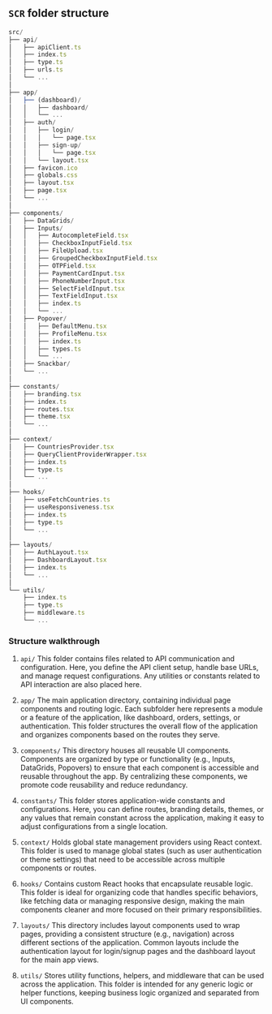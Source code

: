 ## `SCR` folder structure

```javascript
src/
├── api/
│   ├── apiClient.ts
│   ├── index.ts
│   ├── type.ts
│   ├── urls.ts
│   └── ...
│
├── app/
│   ├── (dashboard)/
│   │   ├── dashboard/
│   │   └── ...
│   ├── auth/
│   │   ├── login/
│   │   │   └── page.tsx
│   │   ├── sign-up/
│   │   │   └── page.tsx
│   │   └── layout.tsx
│   ├── favicon.ico
│   ├── globals.css
│   ├── layout.tsx
│   ├── page.tsx
│   └── ...
│
├── components/
│   ├── DataGrids/
│   ├── Inputs/
│   │   ├── AutocompleteField.tsx
│   │   ├── CheckboxInputField.tsx
│   │   ├── FileUpload.tsx
│   │   ├── GroupedCheckboxInputField.tsx
│   │   ├── OTPField.tsx
│   │   ├── PaymentCardInput.tsx
│   │   ├── PhoneNumberInput.tsx
│   │   ├── SelectFieldInput.tsx
│   │   ├── TextFieldInput.tsx
│   │   ├── index.ts
│   │   └── ...
│   ├── Popover/
│   │   ├── DefaultMenu.tsx
│   │   ├── ProfileMenu.tsx
│   │   ├── index.ts
│   │   ├── types.ts
│   │   └── ...
│   ├── Snackbar/
│   └── ...
│
├── constants/
│   ├── branding.tsx
│   ├── index.ts
│   ├── routes.tsx
│   ├── theme.tsx
│   └── ...
│
├── context/
│   ├── CountriesProvider.tsx
│   ├── QueryClientProviderWrapper.tsx
│   ├── index.ts
│   ├── type.ts
│   └── ...
│
├── hooks/
│   ├── useFetchCountries.ts
│   ├── useResponsiveness.tsx
│   ├── index.ts
│   ├── type.ts
│   └── ...
│
├── layouts/
│   ├── AuthLayout.tsx
│   ├── DashboardLayout.tsx
│   ├── index.ts
│   └── ...
│
└── utils/
    ├── index.ts
    ├── type.ts
    ├── middleware.ts
    └── ...
```
### Structure walkthrough


1. `api/`
This folder contains files related to API communication and configuration. Here, you define the API client setup, handle base URLs, and manage request configurations. Any utilities or constants related to API interaction are also placed here.

2. `app/`
The main application directory, containing individual page components and routing logic. Each subfolder here represents a module or a feature of the application, like dashboard, orders, settings, or authentication. This folder structures the overall flow of the application and organizes components based on the routes they serve.

3. `components/`
This directory houses all reusable UI components. Components are organized by type or functionality (e.g., Inputs, DataGrids, Popovers) to ensure that each component is accessible and reusable throughout the app. By centralizing these components, we promote code reusability and reduce redundancy.

4. `constants/`
This folder stores application-wide constants and configurations. Here, you can define routes, branding details, themes, or any values that remain constant across the application, making it easy to adjust configurations from a single location.

5. `context/`
Holds global state management providers using React context. This folder is used to manage global states (such as user authentication or theme settings) that need to be accessible across multiple components or routes.

6. `hooks/`
Contains custom React hooks that encapsulate reusable logic. This folder is ideal for organizing code that handles specific behaviors, like fetching data or managing responsive design, making the main components cleaner and more focused on their primary responsibilities.

7. `layouts/`
This directory includes layout components used to wrap pages, providing a consistent structure (e.g., navigation) across different sections of the application. Common layouts include the authentication layout for login/signup pages and the dashboard layout for the main app views.

8. `utils/`
Stores utility functions, helpers, and middleware that can be used across the application. This folder is intended for any generic logic or helper functions, keeping business logic organized and separated from UI components.